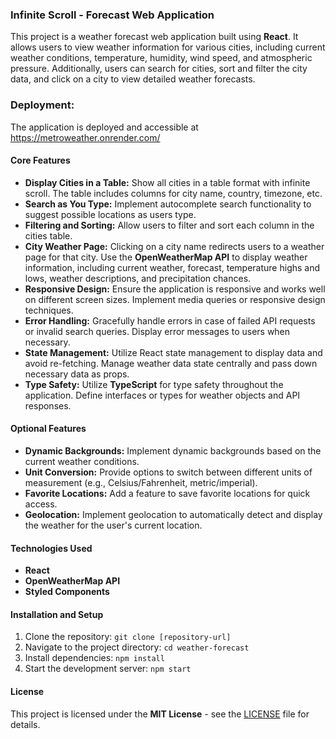 
### Infinite Scroll - Forecast Web Application

This project is a weather forecast web application built using **React**. It allows users to view weather information for various cities, including current weather conditions, temperature, humidity, wind speed, and atmospheric pressure. Additionally, users can search for cities, sort and filter the city data, and click on a city to view detailed weather forecasts.

### **Deployment:**

The application is deployed and accessible at https://metroweather.onrender.com/

#### Core Features

- **Display Cities in a Table:** Show all cities in a table format with infinite scroll. The table includes columns for city name, country, timezone, etc.
- **Search as You Type:** Implement autocomplete search functionality to suggest possible locations as users type.
- **Filtering and Sorting:** Allow users to filter and sort each column in the cities table.
- **City Weather Page:** Clicking on a city name redirects users to a weather page for that city. Use the **OpenWeatherMap API** to display weather information, including current weather, forecast, temperature highs and lows, weather descriptions, and precipitation chances.
- **Responsive Design:** Ensure the application is responsive and works well on different screen sizes. Implement media queries or responsive design techniques.
- **Error Handling:** Gracefully handle errors in case of failed API requests or invalid search queries. Display error messages to users when necessary.
- **State Management:** Utilize React state management to display data and avoid re-fetching. Manage weather data state centrally and pass down necessary data as props.
- **Type Safety:** Utilize **TypeScript** for type safety throughout the application. Define interfaces or types for weather objects and API responses.

#### Optional Features

- **Dynamic Backgrounds:** Implement dynamic backgrounds based on the current weather conditions.
- **Unit Conversion:** Provide options to switch between different units of measurement (e.g., Celsius/Fahrenheit, metric/imperial).
- **Favorite Locations:** Add a feature to save favorite locations for quick access.
- **Geolocation:** Implement geolocation to automatically detect and display the weather for the user's current location.

#### Technologies Used

- **React**
- **OpenWeatherMap API**
- **Styled Components**

#### Installation and Setup

1. Clone the repository: `git clone [repository-url]`
2. Navigate to the project directory: `cd weather-forecast`
3. Install dependencies: `npm install`
4. Start the development server: `npm start`

#### License

This project is licensed under the **MIT License** - see the [LICENSE](LICENSE) file for details.

